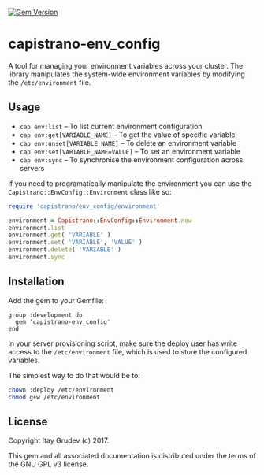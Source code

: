 [![Gem Version](https://badge.fury.io/rb/capistrano-env_config.svg)](https://badge.fury.io/rb/capistrano-env_config)

capistrano-env_config
=====================

A tool for managing your environment variables across your cluster. The library
manipulates the system-wide environment variables by modifying the
`/etc/environment` file.

Usage
-----

* `cap env:list` – To list current environment configuration
* `cap env:get[VARIABLE_NAME]` – To get the value of specific variable
* `cap env:unset[VARIABLE_NAME]` – To delete an environment variable
* `cap env:set[VARIABLE_NAME=VALUE]` – To set an environment variable
* `cap env:sync` – To synchronise the environment configuration across servers

If you need to programatically manipulate the environment you can use the
`Capistrano::EnvConfig::Environment` class like so:

```ruby
require 'capistrano/env_config/environment'

environment = Capistrano::EnvConfig::Environment.new
environment.list
environment.get( 'VARIABLE' )
environment.set( 'VARIABLE', 'VALUE' )
environment.delete( 'VARIABLE' )
environment.sync
```

Installation
------------

Add the gem to your Gemfile:

```gemfile
group :development do
  gem 'capistrano-env_config'
end
```

In your server provisioning script, make sure the deploy user has write access
to the `/etc/environment` file, which is used to store the configured variables.

The simplest way to do that would be to:

```bash
chown :deploy /etc/environment
chmod g+w /etc/environment
```

License
-------

Copyright Itay Grudev (c) 2017.

This gem and all associated documentation is distributed under the terms of the
GNU GPL v3 license.